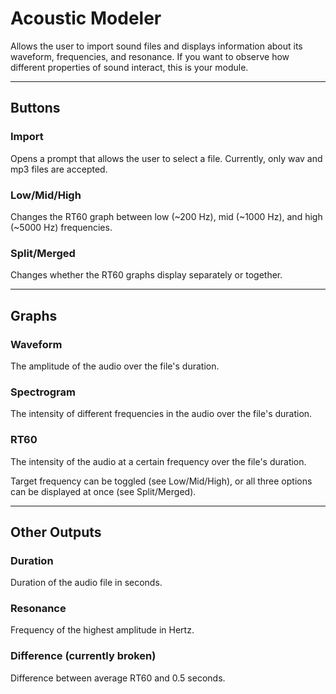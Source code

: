 # Acoustic Modeler

Allows the user to import sound files and displays information about its waveform, frequencies, and resonance. If you want to observe how different properties of sound interact, this is your module.

---

## Buttons

### Import
Opens a prompt that allows the user to select a file. Currently, only wav and mp3 files are accepted.

### Low/Mid/High
Changes the RT60 graph between low (~200 Hz), mid (~1000 Hz), and high (~5000 Hz) frequencies.

### Split/Merged
Changes whether the RT60 graphs display separately or together.

---

## Graphs

### Waveform
The amplitude of the audio over the file's duration.

### Spectrogram
The intensity of different frequencies in the audio over the file's duration.

### RT60
The intensity of the audio at a certain frequency over the file's duration.

Target frequency can be toggled (see Low/Mid/High), or all three options can be displayed at once (see Split/Merged).

---

## Other Outputs

### Duration
Duration of the audio file in seconds.

### Resonance
Frequency of the highest amplitude in Hertz.

### Difference (currently broken)
Difference between average RT60 and 0.5 seconds.
